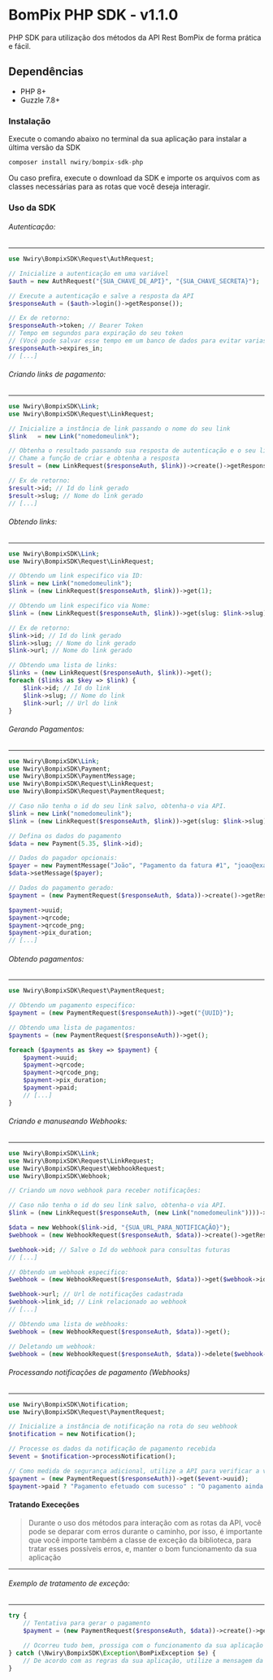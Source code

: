 # BomPix PHP SDK - v1.1.0

PHP SDK para utilização dos métodos da API Rest BomPix de forma prática e fácil.

## Dependências

- PHP 8+
- Guzzle 7.8+

### Instalação

Execute o comando abaixo no terminal da sua aplicação para instalar a última versão da SDK
```go
composer install nwiry/bompix-sdk-php
```
Ou caso prefira, execute o download da SDK e importe os arquivos com as classes necessárias para as rotas que você deseja interagir.
### Uso da SDK

###### Autenticação:
---
```php
use Nwiry\BompixSDK\Request\AuthRequest;

// Inicialize a autenticação em uma variável
$auth = new AuthRequest("{SUA_CHAVE_DE_API}", "{SUA_CHAVE_SECRETA}");

// Execute a autenticação e salve a resposta da API
$responseAuth = ($auth->login()->getResponse());

// Ex de retorno:
$responseAuth->token; // Bearer Token
// Tempo em segundos para expiração do seu token 
// (Você pode salvar esse tempo em um banco de dados para evitar varias requisições de autenticação)
$responseAuth->expires_in;
// [...]
```

###### Criando links de pagamento:
----
```php
use Nwiry\BompixSDK\Link;
use Nwiry\BompixSDK\Request\LinkRequest;

// Inicialize a instância de link passando o nome do seu link
$link   = new Link("nomedomeulink");

// Obtenha o resultado passando sua resposta de autenticação e o seu link
// Chame a função de criar e obtenha a resposta
$result = (new LinkRequest($responseAuth, $link))->create()->getResponse();

// Ex de retorno:
$result->id; // Id do link gerado
$result->slug; // Nome do link gerado
// [...]
```

###### Obtendo links:
----
```php
use Nwiry\BompixSDK\Link;
use Nwiry\BompixSDK\Request\LinkRequest;

// Obtendo um link especifico via ID:
$link = new Link("nomedomeulink");
$link = (new LinkRequest($responseAuth, $link))->get(1);

// Obtendo um link especifico via Nome:
$link = (new LinkRequest($responseAuth, $link))->get(slug: $link->slug);

// Ex de retorno:
$link->id; // Id do link gerado
$link->slug; // Nome do link gerado
$link->url; // Nome do link gerado

// Obtendo uma lista de links:
$links = (new LinkRequest($responseAuth, $link))->get();
foreach ($links as $key => $link) {
    $link->id; // Id do link
    $link->slug; // Nome do link
    $link->url; // Url do link
}
```

###### Gerando Pagamentos:
----
```php
use Nwiry\BompixSDK\Link;
use Nwiry\BompixSDK\Payment;
use Nwiry\BompixSDK\PaymentMessage;
use Nwiry\BompixSDK\Request\LinkRequest;
use Nwiry\BompixSDK\Request\PaymentRequest;

// Caso não tenha o id do seu link salvo, obtenha-o via API.
$link = new Link("nomedomeulink");
$link = (new LinkRequest($responseAuth, $link))->get(slug: $link->slug);

// Defina os dados do pagamento
$data = new Payment(5.35, $link->id);

// Dados do pagador opcionais:
$payer = new PaymentMessage("João", "Pagamento da fatura #1", "joao@example.com");
$data->setMessage($payer);

// Dados do pagamento gerado:
$payment = (new PaymentRequest($responseAuth, $data))->create()->getResponse();

$payment->uuid;
$payment->qrcode;
$payment->qrcode_png;
$payment->pix_duration;
// [...]
```

###### Obtendo pagamentos:
----
```php
use Nwiry\BompixSDK\Request\PaymentRequest;

// Obtendo um pagamento especifico:
$payment = (new PaymentRequest($responseAuth))->get("{UUID}");

// Obtendo uma lista de pagamentos:
$payments = (new PaymentRequest($responseAuth))->get();

foreach ($payments as $key => $payment) {
    $payment->uuid;
    $payment->qrcode;
    $payment->qrcode_png;
    $payment->pix_duration;
    $payment->paid;
    // [...]
}
```

###### Criando e manuseando Webhooks:
----
```php
use Nwiry\BompixSDK\Link;
use Nwiry\BompixSDK\Request\LinkRequest;
use Nwiry\BompixSDK\Request\WebhookRequest;
use Nwiry\BompixSDK\Webhook;

// Criando um novo webhook para receber notificações:

// Caso não tenha o id do seu link salvo, obtenha-o via API.
$link = (new LinkRequest($responseAuth, (new Link("nomedomeulink"))))->get(slug: $link->slug);

$data = new Webhook($link->id, "{SUA_URL_PARA_NOTIFICAÇÃO}");
$webhook = (new WebhookRequest($responseAuth, $data))->create()->getResponse();

$webhook->id; // Salve o Id do webhook para consultas futuras
// [...]

// Obtendo um webhook especifico:
$webhook = (new WebhookRequest($responseAuth, $data))->get($webhook->id);

$webhook->url; // Url de notificações cadastrada
$webhook->link_id; // Link relacionado ao webhook
// [...]

// Obtendo uma lista de webhooks:
$webhook = (new WebhookRequest($responseAuth, $data))->get();

// Deletando um webhook:
$webhook = (new WebhookRequest($responseAuth, $data))->delete($webhook->id);
```

###### Processando notificações de pagamento (Webhooks)
----
```php
use Nwiry\BompixSDK\Notification;
use Nwiry\BompixSDK\Request\PaymentRequest;

// Inicialize a instância de notificação na rota do seu webhook
$notification = new Notification();

// Processe os dados da notificação de pagamento recebida
$event = $notification->processNotification();

// Como medida de segurança adicional, utilize a API para verificar a veracidade da notificação:
$payment = (new PaymentRequest($responseAuth))->get($event->uuid);
$payment->paid ? "Pagamento efetuado com sucesso" : "O pagamento ainda não foi efetuado";
```

#### Tratando Execeções

> Durante o uso dos métodos para interação com as rotas da API, você pode se deparar com erros durante o caminho, por isso, é importante que você importe também a classe de exceção da biblioteca, para tratar esses possíveis erros, e, manter o bom funcionamento da sua aplicação
----
###### Exemplo de tratamento de exceção:
---
```php
try {
    // Tentativa para gerar o pagamento
    $payment = (new PaymentRequest($responseAuth, $data))->create()->getResponse();
    
    // Ocorreu tudo bem, prossiga com o funcionamento da sua aplicação
} catch (\Nwiry\BompixSDK\Exception\BomPixException $e) {
    // De acordo com as regras da sua aplicação, utilize a mensagem da exceção para prosseguir com as regras do seu funcionamento
}
```